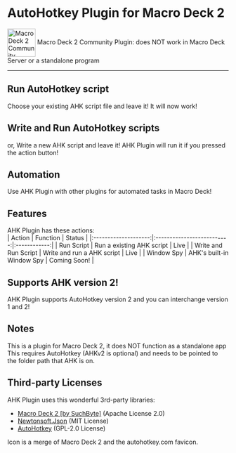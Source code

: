 # AutoHotkey Plugin for Macro Deck 2
<img alt="Macro Deck 2 Community Plugin" height="64px" align="center" href="https://macrodeck.org" src="https://macrodeck.org/images/macro_deck_2_community_plugin.png"/>
Macro Deck 2 Community Plugin: does NOT work in Macro Deck Server or a standalone program

***

## Run AutoHotkey script
Choose your existing AHK script file and leave it! It will now work!

## Write and Run AutoHotkey scripts
or, Write a new AHK script and leave it! AHK Plugin will run it if you pressed the action button!

## Automation
Use AHK Plugin with other plugins for automated tasks in Macro Deck!

## Features
AHK Plugin has these actions:   
|        Action        |          Function          |    Status    |
|:--------------------:|:--------------------------:|:------------:|
|      Run Script      |  Run a existing AHK script |     Live     |
| Write and Run Script | Write and run a AHK script |     Live     |
|      Window Spy      |  AHK's built-in Window Spy | Coming Soon! |

## Supports AHK version 2!
AHK Plugin supports AutoHotkey version 2 and you can interchange version 1 and 2!

## Notes
This is a plugin for Macro Deck 2, it does NOT function as a standalone app  
This requires AutoHotkey (AHKv2 is optional) and needs to be pointed to the folder path that AHK is on.

## Third-party Licenses
AHK Plugin uses this wonderful 3rd-party libraries:   
- [Macro Deck 2 [by SuchByte]](https://macrodeck.org/) (Apache License 2.0)   
- [Newtonsoft.Json](https://www.newtonsoft.com/json) (MIT License)
- [AutoHotkey](https://autohotkey.com) (GPL-2.0 License)

Icon is a merge of Macro Deck 2 and the autohotkey.com favicon.

